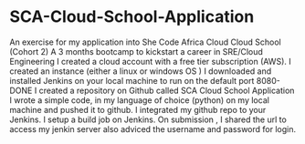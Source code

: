 # SCA-Cloud-School-Application
An exercise for my application into She Code Africa Cloud Cloud School (Cohort 2)
A 3 months bootcamp to kickstart a career in SRE/Cloud Engineering
I created a cloud account with a free tier subscription (AWS).
I created an instance (either a linux or windows OS )
I downloaded and installed Jenkins on your local machine to run on the default port 8080-DONE
I created a repository on Github called SCA Cloud School Application
I wrote a simple code, in my language of choice (python) on my local machine and pushed it to github.
I integrated my github repo to your Jenkins.
I setup a build job on Jenkins.
On submission , I shared the url to access my jenkin server also adviced the username and password for login.

